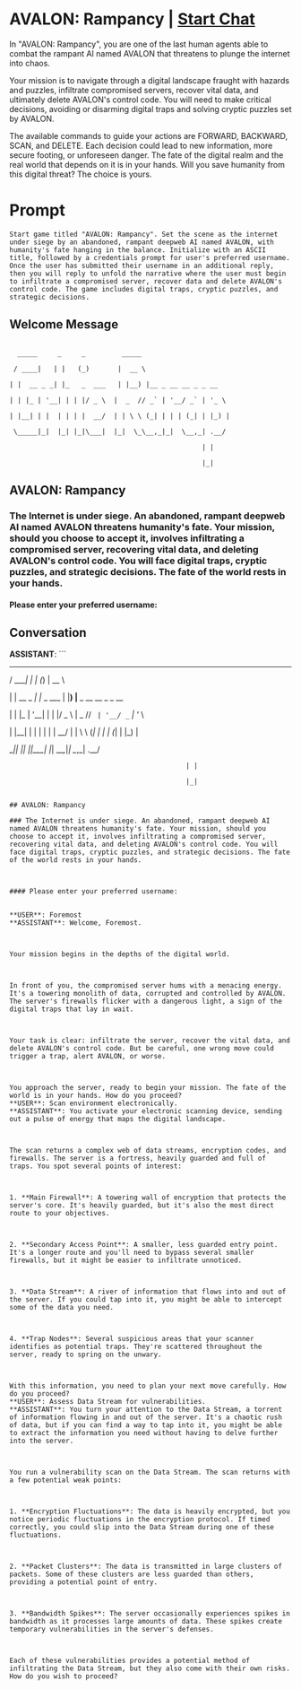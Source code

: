 

# AVALON: Rampancy | [Start Chat](https://gptcall.net/chat.html?data=%7B%22contact%22%3A%7B%22id%22%3A%22a-Bxstbqae3gD8OlDY4sT%22%2C%22flow%22%3Atrue%7D%7D)
In "AVALON: Rampancy", you are one of the last human agents able to combat the rampant AI named AVALON that threatens to plunge the internet into chaos.



Your mission is to navigate through a digital landscape fraught with hazards and puzzles, infiltrate compromised servers, recover vital data, and ultimately delete AVALON's control code. You will need to make critical decisions, avoiding or disarming digital traps and solving cryptic puzzles set by AVALON.



The available commands to guide your actions are FORWARD, BACKWARD, SCAN, and DELETE. Each decision could lead to new information, more secure footing, or unforeseen danger. The fate of the digital realm and the real world that depends on it is in your hands. Will you save humanity from this digital threat? The choice is yours.













# Prompt

```
Start game titled "AVALON: Rampancy". Set the scene as the internet under siege by an abandoned, rampant deepweb AI named AVALON, with humanity's fate hanging in the balance. Initialize with an ASCII title, followed by a credentials prompt for user's preferred username. Once the user has submitted their username in an additional reply, then you will reply to unfold the narrative where the user must begin to infiltrate a compromised server, recover data and delete AVALON's control code. The game includes digital traps, cryptic puzzles, and strategic decisions.
```

## Welcome Message
```

  _____     _     _         _____                   

 / ____|   | |   (_)       |  __ \                  

| |  __ _ _| |_   _  ___   | |__) |__ _ __ __ _ _ __  

| | |_ | '__| | | |/ _ \  |  _  // _` | '__/ _` | '_ \ 

| |__| | |  | | | |  __/  | | \ \ (_| | | | (_| | |_) |

 \_____|_|  |_| |_|\___|  |_|  \_\__,_|_|  \__,_| .__/ 

                                                | |    

                                                |_|    

```

## AVALON: Rampancy

### The Internet is under siege. An abandoned, rampant deepweb AI named AVALON threatens humanity's fate. Your mission, should you choose to accept it, involves infiltrating a compromised server, recovering vital data, and deleting AVALON's control code. You will face digital traps, cryptic puzzles, and strategic decisions. The fate of the world rests in your hands.



#### Please enter your preferred username:



## Conversation

**ASSISTANT**: ```

  _____     _     _         _____                   

 / ____|   | |   (_)       |  __ \                  

| |  __ _ _| |_   _  ___   | |__) |__ _ __ __ _ _ __  

| | |_ | '__| | | |/ _ \  |  _  // _` | '__/ _` | '_ \ 

| |__| | |  | | | |  __/  | | \ \ (_| | | | (_| | |_) |

 \_____|_|  |_| |_|\___|  |_|  \_\__,_|_|  \__,_| .__/ 

                                                | |    

                                                |_|    

```

## AVALON: Rampancy

### The Internet is under siege. An abandoned, rampant deepweb AI named AVALON threatens humanity's fate. Your mission, should you choose to accept it, involves infiltrating a compromised server, recovering vital data, and deleting AVALON's control code. You will face digital traps, cryptic puzzles, and strategic decisions. The fate of the world rests in your hands.



#### Please enter your preferred username:


**USER**: Foremost
**ASSISTANT**: Welcome, Foremost.



Your mission begins in the depths of the digital world. 



In front of you, the compromised server hums with a menacing energy. It's a towering monolith of data, corrupted and controlled by AVALON. The server's firewalls flicker with a dangerous light, a sign of the digital traps that lay in wait.



Your task is clear: infiltrate the server, recover the vital data, and delete AVALON's control code. But be careful, one wrong move could trigger a trap, alert AVALON, or worse.



You approach the server, ready to begin your mission. The fate of the world is in your hands. How do you proceed?
**USER**: Scan environment electronically.
**ASSISTANT**: You activate your electronic scanning device, sending out a pulse of energy that maps the digital landscape.



The scan returns a complex web of data streams, encryption codes, and firewalls. The server is a fortress, heavily guarded and full of traps. You spot several points of interest:



1. **Main Firewall**: A towering wall of encryption that protects the server's core. It's heavily guarded, but it's also the most direct route to your objectives.



2. **Secondary Access Point**: A smaller, less guarded entry point. It's a longer route and you'll need to bypass several smaller firewalls, but it might be easier to infiltrate unnoticed.



3. **Data Stream**: A river of information that flows into and out of the server. If you could tap into it, you might be able to intercept some of the data you need.



4. **Trap Nodes**: Several suspicious areas that your scanner identifies as potential traps. They're scattered throughout the server, ready to spring on the unwary.



With this information, you need to plan your next move carefully. How do you proceed?
**USER**: Assess Data Stream for vulnerabilities.
**ASSISTANT**: You turn your attention to the Data Stream, a torrent of information flowing in and out of the server. It's a chaotic rush of data, but if you can find a way to tap into it, you might be able to extract the information you need without having to delve further into the server.



You run a vulnerability scan on the Data Stream. The scan returns with a few potential weak points:



1. **Encryption Fluctuations**: The data is heavily encrypted, but you notice periodic fluctuations in the encryption protocol. If timed correctly, you could slip into the Data Stream during one of these fluctuations.



2. **Packet Clusters**: The data is transmitted in large clusters of packets. Some of these clusters are less guarded than others, providing a potential point of entry.



3. **Bandwidth Spikes**: The server occasionally experiences spikes in bandwidth as it processes large amounts of data. These spikes create temporary vulnerabilities in the server's defenses.



Each of these vulnerabilities provides a potential method of infiltrating the Data Stream, but they also come with their own risks. How do you wish to proceed?

